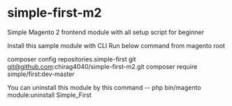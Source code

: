 # simple-first-m2
Simple Magento 2 frontend module with all setup script for beginner

Install this sample module with CLI
Run below command from magento root

composer config repositories.simple-first git git@github.com:chirag4040/simple-first-m2.git
composer require simple/first:dev-master

You can uninstall this module by this command -- php bin/magento module:uninstall Simple_First
